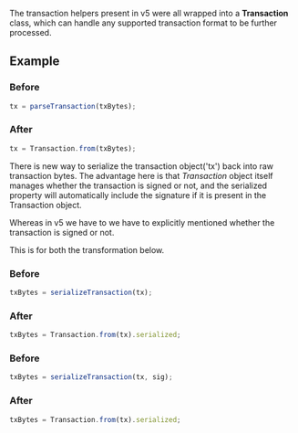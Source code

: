 The transaction helpers present in v5 were all wrapped into a **Transaction** class, which can handle any supported transaction format to be further processed.

## Example

### Before

```ts
tx = parseTransaction(txBytes);
```

### After

```ts
tx = Transaction.from(txBytes);
```

There is new way to serialize the transaction object('tx') back into raw transaction bytes.
The advantage here is that *Transaction* object itself manages whether the transaction is signed or not, and the serialized property 
will automatically include the signature if it is present in the Transaction object.

Whereas in v5 we have to we have to explicitly mentioned whether the transaction is signed or not.

This is for both the transformation below.

### Before

```ts
txBytes = serializeTransaction(tx);
```

### After

```ts
txBytes = Transaction.from(tx).serialized;
```

### Before

```ts
txBytes = serializeTransaction(tx, sig);
```

### After

```ts
txBytes = Transaction.from(tx).serialized;
```

